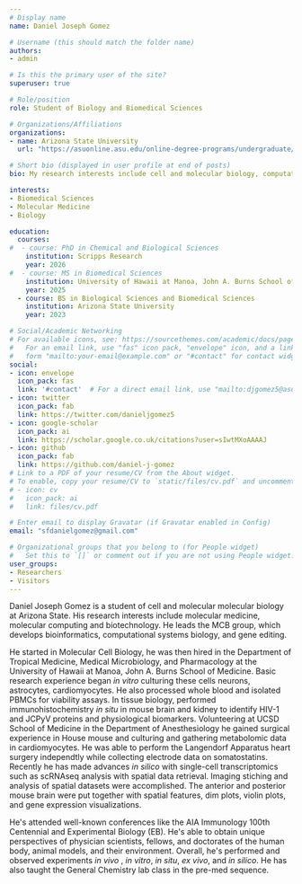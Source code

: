 ```yaml
---
# Display name
name: Daniel Joseph Gomez

# Username (this should match the folder name)
authors:
- admin

# Is this the primary user of the site?
superuser: true

# Role/position
role: Student of Biology and Biomedical Sciences

# Organizations/Affiliations
organizations:
- name: Arizona State University
  url: "https://asuonline.asu.edu/online-degree-programs/undergraduate/biological-sciences-biomedical-sciences-bs/"

# Short bio (displayed in user profile at end of posts)
bio: My research interests include cell and molecular biology, computational medicine and chemistry.

interests:
- Biomedical Sciences
- Molecular Medicine
- Biology

education:
  courses:
#  - course: PhD in Chemical and Biological Sciences
    institution: Scripps Research
    year: 2026
#  - course: MS in Biomedical Sciences
    institution: University of Hawaii at Manoa, John A. Burns School of Medicine
    year: 2025
  - course: BS in Biological Sciences and Biomedical Sciences
    institution: Arizona State University
    year: 2023

# Social/Academic Networking
# For available icons, see: https://sourcethemes.com/academic/docs/page-builder/#icons
#   For an email link, use "fas" icon pack, "envelope" icon, and a link in the
#   form "mailto:your-email@example.com" or "#contact" for contact widget.
social:
- icon: envelope
  icon_pack: fas
  link: '#contact'  # For a direct email link, use "mailto:djgomez5@asu.edu".
- icon: twitter
  icon_pack: fab
  link: https://twitter.com/danieljgomez5
- icon: google-scholar
  icon_pack: ai
  link: https://scholar.google.co.uk/citations?user=sIwtMXoAAAAJ
- icon: github
  icon_pack: fab
  link: https://github.com/daniel-j-gomez
# Link to a PDF of your resume/CV from the About widget.
# To enable, copy your resume/CV to `static/files/cv.pdf` and uncomment the lines below.
# - icon: cv
#   icon_pack: ai
#   link: files/cv.pdf

# Enter email to display Gravatar (if Gravatar enabled in Config)
email: "sfdanielgomez@gmail.com"

# Organizational groups that you belong to (for People widget)
#   Set this to `[]` or comment out if you are not using People widget.
user_groups:
- Researchers
- Visitors
---
```


Daniel Joseph Gomez is a student of cell and molecular molecular biology at Arizona State. His research interests include molecular medicine, molecular computing and biotechnology. He leads the MCB group, which develops bioinformatics, computational systems biology, and gene editing.

He started in Molecular Cell Biology, he was then hired in the Department of Tropical Medicine, Medical Microbiology, and Pharmacology at the University of Hawaii at Manoa, John A. Burns School of Medicine. Basic research experience began <i>in vitro</i> culturing these cells neurons, astrocytes, cardiomyocytes. He also processed whole blood and isolated PBMCs for viability assays. In tissue biology, performed immunohistochemistry <i>in situ</i> in mouse brain and kidney to identify HIV-1 and JCPyV proteins and physiological biomarkers. 
Volunteering at UCSD School of Medicine in the Department of Anesthesiology he gained surgical experience in House mouse and culturing and gathering metabolomic data in cardiomyocytes. He was able to perform the Langendorf Apparatus heart surgery independtly while collecting electrode data on somatostatins. 
Recently he has made advances <i> in silico </i> with single-cell transcriptomics such as scRNAseq analysis with spatial data retrieval. Imaging stiching and analysis of spatial datasets were accomplished. The anterior and posterior mouse brain were put together with spatial features, dim plots, violin plots, and gene expression visualizations. 

He's attended well-known conferences like the AIA Immunology 100th Centennial and Experimental Biology (EB). He's able to obtain unique perspectives of physician scientists, fellows, and doctorates of the human body, animal models, and their environment. Overall, he's performed and observed experiments <i> in vivo </i>, <i> in vitro</i>, <i>in situ</i>, <i>ex vivo</i>, and <i>in silico</i>. He has also taught the General Chemistry lab class in the pre-med sequence.

